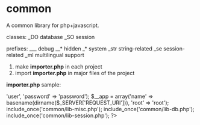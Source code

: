 common
======

A common library for php+javascript.

classes:
_DO database
_SO session

prefixes:
___		debug
__*		hidden
_*		system
_str	string-related
_se		session-related
_ml		multilingual support

1. make __importer.php__ in each project
2. import __importer.php__ in major files of the project

__importer.php__ sample:

<?php

$is_debugging = true;
set_include_path(get_include_path() . PATH_SEPARATOR . '/var/www/html');

$__db = array('user' => 'user', 'password' => 'password');
$__app = array('name' => basename(dirname($_SERVER['REQUEST_URI'])), 'root' => 'root');

include_once('common/lib-misc.php');
include_once('common/lib-db.php');
include_once('common/lib-session.php');

?>